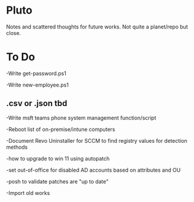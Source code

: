 # Pluto
Notes and scattered thoughts for future works.  Not quite a planet/repo but close. 


# To Do 

-Write get-password.ps1

-Write new-employee.ps1 
## .csv or .json tbd

-Write msft teams phone system management function/script

-Reboot list of on-premise/intune computers

-Document Revo Uninstaller for SCCM to find registry values for detection methods

-how to upgrade to win 11 using autopatch

-set out-of-office for disabled AD accounts based on attributes and OU

-posh to validate patches are "up to date"

-Import old works


